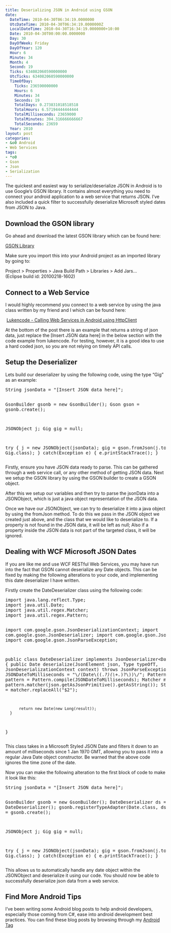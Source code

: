 ```yaml
---
title: Deserializing JSON in Android using GSON
date:
  DateTime: 2010-04-30T06:34:19.0000000
  UtcDateTime: 2010-04-30T06:34:19.0000000Z
  LocalDateTime: 2010-04-30T16:34:19.0000000+10:00
  Date: 2010-04-30T00:00:00.0000000
  Day: 30
  DayOfWeek: Friday
  DayOfYear: 120
  Hour: 6
  Minute: 34
  Month: 4
  Second: 19
  Ticks: 634082060590000000
  UtcTicks: 634082060590000000
  TimeOfDay:
    Ticks: 236590000000
    Hours: 6
    Minutes: 34
    Seconds: 19
    TotalDays: 0.273831018518518
    TotalHours: 6.57194444444444
    TotalMilliseconds: 23659000
    TotalMinutes: 394.316666666667
    TotalSeconds: 23659
  Year: 2010
layout: post
categories:
- &o0 Android
- Web Services
tags:
- *o0
- Gson
- Json
- Serialization
---
```


<p>The quickest and easiest way to serialize/deserialize JSON in Android is to use Google’s GSON library. It contains almost everything you need to connect your android application to a web service that returns JSON. I’ve also included a quick filter to successfully deserialize Microsoft styled dates from JSON to Java.</p> <h2>Download the GSON library</h2> <p>Go ahead and download the latest GSON library which can be found here:</p> <p><a title="GSON Library" href="http://code.google.com/p/google-gson/">GSON Library</a></p> <p>Make sure you import this into your Android project as an imported library by going to:</p> <p>Project &gt; Properties &gt; Java Build Path &gt; Libraries &gt; Add Jars…    <br /> (Eclipse build id: 20100218-1602)</p> <h2>Connect to a Web Service</h2> <p>I would highly recommend you connect to a web service by using the java class written by my friend and I which can be found here:</p> <p>&#160;<a title="Lukencode - Calling Web Services in Android using HttpClient" href="http://lukencode.com/2010/04/27/calling-web-services-in-android-using-httpclient/">Lukencode - Calling Web Services in Android using HttpClient</a></p> <p>At the bottom of the post there is an example that returns a string of json data, just replace the [Insert JSON data here] in the below section with the code example from lukencode. For testing, however, it is a good idea to use a hard coded json, so you are not relying on timely API calls.</p> <h2>Setup the Deserializer</h2> <p>Lets build our deserializer by using the following code, using the type “Gig” as an example:</p> <pre class="brush: java;">String jsonData = &quot;[Insert JSON data here]&quot;;

GsonBuilder gsonb = new GsonBuilder();
Gson gson = gsonb.create();

JSONObject j;
Gig gig = null;

try
{
    j = new JSONObject(jsonData);
    gig = gson.fromJson(j.toString(), Gig.class);
}
catch(Exception e)
{
    e.printStackTrace();
}</pre>
<p>Firstly, ensure you have JSON data ready to parse. This can be gathered through a web service call, or any other method of getting JSON data. Next we setup the GSON library by using the GSON builder to create a GSON object.</p>
<p>After this we setup our variables and then try to parse the jsonData into a JSONObject, which is just a java object representation of the JSON data.</p>
<p>Once we have our JSONObject, we can try to deserialize it into a java object by using the fromJson method. To do this we pass in the JSON object we created just above, and the class that we would like to deserialize to. If a property is not found in the JSON data, it will be left as null; Also if a property inside the JSON data is not part of the targeted class, it will be ignored.</p>
<h2>Dealing with WCF Microsoft JSON Dates</h2>
<p>If you are like me and use WCF RESTful Web Services, you may have run into the fact that GSON cannot deserialize any Date objects. This can be fixed by making the following alterations to your code, and implementing this date deserializer I have written.</p>
<p>Firstly create the DateDeserializer class using the following code:</p>
<pre class="brush: java;">import java.lang.reflect.Type;
import java.util.Date;
import java.util.regex.Matcher;
import java.util.regex.Pattern;

import com.google.gson.JsonDeserializationContext;
import com.google.gson.JsonDeserializer;
import com.google.gson.JsonElement;
import com.google.gson.JsonParseException;

public class DateDeserializer implements JsonDeserializer&lt;Date&gt; {
      public Date deserialize(JsonElement json, Type typeOfT, JsonDeserializationContext context)
          throws JsonParseException {
          String JSONDateToMilliseconds = &quot;\\/(Date\\((.*?)(\\+.*)?\\))\\/&quot;;
          Pattern pattern = Pattern.compile(JSONDateToMilliseconds);
          Matcher matcher = pattern.matcher(json.getAsJsonPrimitive().getAsString());
          String result = matcher.replaceAll(&quot;$2&quot;);

          return new Date(new Long(result));
      }
}</pre>
<p>This class takes in a Microsoft Styled JSON Date and filters it down to an amount of milliseconds since 1 Jan 1970 GMT, allowing you to pass it into a regular Java Date object constructor. Be warned that the above code ignores the time zone of the date.</p>
<p>Now you can make the following alteration to the first block of code to make it look like this:</p>
<pre class="brush: java;">String jsonData = &quot;[Insert JSON data here]&quot;;

GsonBuilder gsonb = new GsonBuilder();
DateDeserializer ds = new DateDeserializer();
gsonb.registerTypeAdapter(Date.class, ds);
Gson gson = gsonb.create();

JSONObject j;
Gig gig = null;

try
{
    j = new JSONObject(jsonData);
    gig = gson.fromJson(j.toString(), Gig.class);
}
catch(Exception e)
{
    e.printStackTrace();
}</pre>
<p>This allows us to automatically handle any date object within the JSONObject and deserialize it using our code. You should now be able to successfully deserialize json data from a web service.</p>
<h2>Find More Android Tips</h2>
<p>I’ve been writing some Android blog posts to help android developers, especially those coming from C#, ease into android development best practices. You can find these blog posts by browsing through my <a title="Android Tag" href="http://benjii.me/tag/android/">Android Tag</a></p>